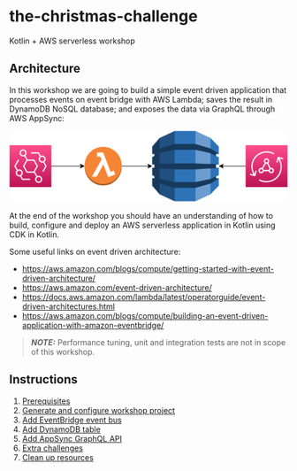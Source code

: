 # the-christmas-challenge
Kotlin + AWS serverless workshop

## Architecture

In this workshop we are going to build a simple event driven application that processes events on event bridge with AWS Lambda; saves the result in DynamoDB NoSQL database; and exposes the data via GraphQL through AWS AppSync:

![event-app](instructions/images/EventApp.png)

At the end of the workshop you should have an understanding of how to build, configure and deploy an AWS serverless application in Kotlin using CDK in Kotlin.

Some useful links on event driven architecture:
* https://aws.amazon.com/blogs/compute/getting-started-with-event-driven-architecture/
* https://aws.amazon.com/event-driven-architecture/
* https://docs.aws.amazon.com/lambda/latest/operatorguide/event-driven-architectures.html
* https://aws.amazon.com/blogs/compute/building-an-event-driven-application-with-amazon-eventbridge/

> **_NOTE:_** Performance tuning, unit and integration tests are not in scope of this workshop.

## Instructions

1. [Prerequisites](instructions/1-prerequisites.adoc)
2. [Generate and configure workshop project](instructions/2-generate-workshop-project.adoc)
3. [Add EventBridge event bus](instructions/3-add-event-bus.adoc)
4. [Add DynamoDB table](instructions/4-add-dynamoDB.adoc)
5. [Add AppSync GraphQL API](instructions/5-add-app-sync.adoc)
6. [Extra challenges](instructions/6-extra-challenges.adoc)
7. [Clean up resources](instructions/7-clean-up.adoc)
